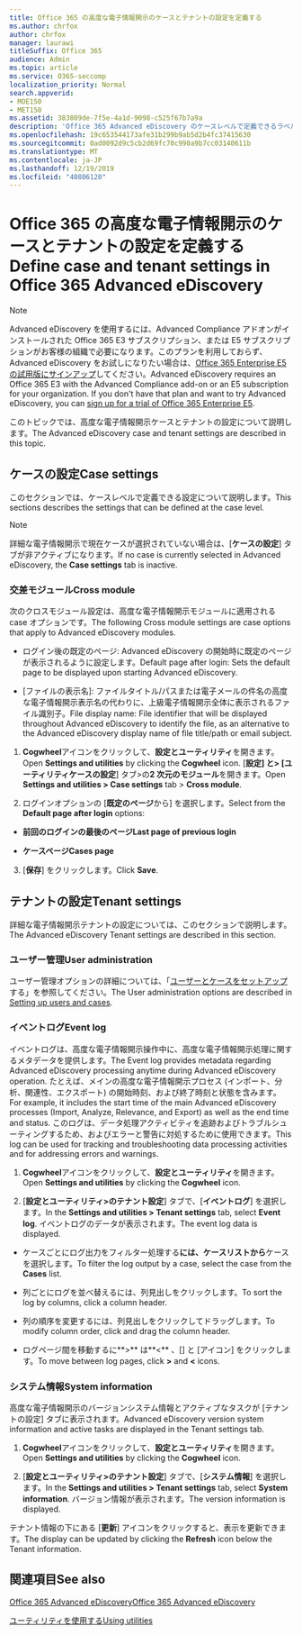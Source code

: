 ```yaml
---
title: Office 365 の高度な電子情報開示のケースとテナントの設定を定義する
ms.author: chrfox
author: chrfox
manager: laurawi
titleSuffix: Office 365
audience: Admin
ms.topic: article
ms.service: O365-seccomp
localization_priority: Normal
search.appverid:
- MOE150
- MET150
ms.assetid: 383809de-7f5e-4a1d-9098-c525f67b7a9a
description: 'Office 365 Advanced eDiscovery のケースレベルで定義できるラベル、クロスモジュール、およびテナントの設定について説明します。  '
ms.openlocfilehash: 19c653544173afe31b299b9ab5d2b4fc37415630
ms.sourcegitcommit: 0ad0092d9c5cb2d69fc70c990a9b7cc03140611b
ms.translationtype: MT
ms.contentlocale: ja-JP
ms.lasthandoff: 12/19/2019
ms.locfileid: "40806120"
---
```

# <a name="define-case-and-tenant-settings-in-office-365-advanced-ediscovery"></a><span data-ttu-id="88307-103">Office 365 の高度な電子情報開示のケースとテナントの設定を定義する</span><span class="sxs-lookup"><span data-stu-id="88307-103">Define case and tenant settings in Office 365 Advanced eDiscovery</span></span>

> [!NOTE]
> <span data-ttu-id="88307-p101">Advanced eDiscovery を使用するには、Advanced Compliance アドオンがインストールされた Office 365 E3 サブスクリプション、または E5 サブスクリプションがお客様の組織で必要になります。このプランを利用しておらず、Advanced eDiscovery をお試しになりたい場合は、[Office 365 Enterprise E5 の試用版にサインアップ](https://go.microsoft.com/fwlink/p/?LinkID=698279)してください。</span><span class="sxs-lookup"><span data-stu-id="88307-p101">Advanced eDiscovery requires an Office 365 E3 with the Advanced Compliance add-on or an E5 subscription for your organization. If you don't have that plan and want to try Advanced eDiscovery, you can [sign up for a trial of Office 365 Enterprise E5](https://go.microsoft.com/fwlink/p/?LinkID=698279).</span></span> 
  
<span data-ttu-id="88307-106">このトピックでは、高度な電子情報開示ケースとテナントの設定について説明します。</span><span class="sxs-lookup"><span data-stu-id="88307-106">The Advanced eDiscovery case and tenant settings are described in this topic.</span></span>
  
## <a name="case-settings"></a><span data-ttu-id="88307-107">ケースの設定</span><span class="sxs-lookup"><span data-stu-id="88307-107">Case settings</span></span>

<span data-ttu-id="88307-108">このセクションでは、ケースレベルで定義できる設定について説明します。</span><span class="sxs-lookup"><span data-stu-id="88307-108">This sections describes the settings that can be defined at the case level.</span></span>
  
> [!NOTE]
> <span data-ttu-id="88307-109">詳細な電子情報開示で現在ケースが選択されていない場合は、[**ケースの設定**] タブが非アクティブになります。</span><span class="sxs-lookup"><span data-stu-id="88307-109">If no case is currently selected in Advanced eDiscovery, the **Case settings** tab is inactive.</span></span> 
  
### <a name="cross-module"></a><span data-ttu-id="88307-110">交差モジュール</span><span class="sxs-lookup"><span data-stu-id="88307-110">Cross module</span></span>

<span data-ttu-id="88307-111">次のクロスモジュール設定は、高度な電子情報開示モジュールに適用される case オプションです。</span><span class="sxs-lookup"><span data-stu-id="88307-111">The following Cross module settings are case options that apply to Advanced eDiscovery modules.</span></span>
  
- <span data-ttu-id="88307-112">ログイン後の既定のページ: Advanced eDiscovery の開始時に既定のページが表示されるように設定します。</span><span class="sxs-lookup"><span data-stu-id="88307-112">Default page after login: Sets the default page to be displayed upon starting Advanced eDiscovery.</span></span>
    
- <span data-ttu-id="88307-113">[ファイルの表示名]: ファイルタイトル/パスまたは電子メールの件名の高度な電子情報開示表示名の代わりに、上級電子情報開示全体に表示されるファイル識別子。</span><span class="sxs-lookup"><span data-stu-id="88307-113">File display name: File identifier that will be displayed throughout Advanced eDiscovery to identify the file, as an alternative to the Advanced eDiscovery display name of file title/path or email subject.</span></span>
    
1. <span data-ttu-id="88307-114">**Cogwheel**アイコンをクリックして、**設定とユーティリティ**を開きます。</span><span class="sxs-lookup"><span data-stu-id="88307-114">Open **Settings and utilities** by clicking the **Cogwheel** icon.</span></span> <span data-ttu-id="88307-115">[**設定] と\> [ユーティリティケースの設定**] タブ\>の**2 次元のモジュール**を開きます。</span><span class="sxs-lookup"><span data-stu-id="88307-115">Open **Settings and utilities \> Case settings** tab \> **Cross module**.</span></span> 
    
2. <span data-ttu-id="88307-116">ログインオプションの [**既定のページ**から] を選択します。</span><span class="sxs-lookup"><span data-stu-id="88307-116">Select from the **Default page after login** options:</span></span> 
    
  - <span data-ttu-id="88307-117">**前回のログインの最後のページ**</span><span class="sxs-lookup"><span data-stu-id="88307-117">**Last page of previous login**</span></span>
    
  - <span data-ttu-id="88307-118">**ケースページ**</span><span class="sxs-lookup"><span data-stu-id="88307-118">**Cases page**</span></span>
    
3. <span data-ttu-id="88307-119">[**保存**] をクリックします。</span><span class="sxs-lookup"><span data-stu-id="88307-119">Click **Save**.</span></span>
    
## <a name="tenant-settings"></a><span data-ttu-id="88307-120">テナントの設定</span><span class="sxs-lookup"><span data-stu-id="88307-120">Tenant settings</span></span>

<span data-ttu-id="88307-121">詳細な電子情報開示テナントの設定については、このセクションで説明します。</span><span class="sxs-lookup"><span data-stu-id="88307-121">The Advanced eDiscovery Tenant settings are described in this section.</span></span>
  
### <a name="user-administration"></a><span data-ttu-id="88307-122">ユーザー管理</span><span class="sxs-lookup"><span data-stu-id="88307-122">User administration</span></span>

<span data-ttu-id="88307-123">ユーザー管理オプションの詳細については、「[ユーザーとケースをセットアップ](set-up-users-and-cases-in-advanced-ediscovery.md)する」を参照してください。</span><span class="sxs-lookup"><span data-stu-id="88307-123">The User administration options are described in [Setting up users and cases](set-up-users-and-cases-in-advanced-ediscovery.md).</span></span>
  
### <a name="event-log"></a><span data-ttu-id="88307-124">イベントログ</span><span class="sxs-lookup"><span data-stu-id="88307-124">Event log</span></span>

<span data-ttu-id="88307-125">イベントログは、高度な電子情報開示操作中に、高度な電子情報開示処理に関するメタデータを提供します。</span><span class="sxs-lookup"><span data-stu-id="88307-125">The Event log provides metadata regarding Advanced eDiscovery processing anytime during Advanced eDiscovery operation.</span></span> <span data-ttu-id="88307-126">たとえば、メインの高度な電子情報開示プロセス (インポート、分析、関連性、エクスポート) の開始時刻、および終了時刻と状態を含みます。</span><span class="sxs-lookup"><span data-stu-id="88307-126">For example, it includes the start time of the main Advanced eDiscovery processes (Import, Analyze, Relevance, and Export) as well as the end time and status.</span></span> <span data-ttu-id="88307-127">このログは、データ処理アクティビティを追跡およびトラブルシューティングするため、およびエラーと警告に対処するために使用できます。</span><span class="sxs-lookup"><span data-stu-id="88307-127">This log can be used for tracking and troubleshooting data processing activities and for addressing errors and warnings.</span></span>
  
1. <span data-ttu-id="88307-128">**Cogwheel**アイコンをクリックして、**設定とユーティリティ**を開きます。</span><span class="sxs-lookup"><span data-stu-id="88307-128">Open **Settings and utilities** by clicking the **Cogwheel** icon.</span></span> 
    
2. <span data-ttu-id="88307-129">[**設定とユーティリティ\>のテナント設定**] タブで、[**イベントログ**] を選択します。</span><span class="sxs-lookup"><span data-stu-id="88307-129">In the **Settings and utilities \> Tenant settings** tab, select **Event log**.</span></span> <span data-ttu-id="88307-130">イベントログのデータが表示されます。</span><span class="sxs-lookup"><span data-stu-id="88307-130">The event log data is displayed.</span></span>
    
  - <span data-ttu-id="88307-131">ケースごとにログ出力をフィルター処理する**には、ケースリストから**ケースを選択します。</span><span class="sxs-lookup"><span data-stu-id="88307-131">To filter the log output by a case, select the case from the **Cases** list.</span></span> 
    
  - <span data-ttu-id="88307-132">列ごとにログを並べ替えるには、列見出しをクリックします。</span><span class="sxs-lookup"><span data-stu-id="88307-132">To sort the log by columns, click a column header.</span></span> 
    
  - <span data-ttu-id="88307-133">列の順序を変更するには、列見出しをクリックしてドラッグします。</span><span class="sxs-lookup"><span data-stu-id="88307-133">To modify column order, click and drag the column header.</span></span>
    
  - <span data-ttu-id="88307-134">ログページ間を移動するに**\>** は**\<** 、[] と [アイコン] をクリックします。</span><span class="sxs-lookup"><span data-stu-id="88307-134">To move between log pages, click **\>** and **\<** icons.</span></span> 
    
### <a name="system-information"></a><span data-ttu-id="88307-135">システム情報</span><span class="sxs-lookup"><span data-stu-id="88307-135">System information</span></span>

<span data-ttu-id="88307-136">高度な電子情報開示のバージョンシステム情報とアクティブなタスクが [テナントの設定] タブに表示されます。</span><span class="sxs-lookup"><span data-stu-id="88307-136">Advanced eDiscovery version system information and active tasks are displayed in the Tenant settings tab.</span></span>
  
1. <span data-ttu-id="88307-137">**Cogwheel**アイコンをクリックして、**設定とユーティリティ**を開きます。</span><span class="sxs-lookup"><span data-stu-id="88307-137">Open **Settings and utilities** by clicking the **Cogwheel** icon.</span></span> 
    
2. <span data-ttu-id="88307-138">[**設定とユーティリティ\>のテナント設定**] タブで、[**システム情報**] を選択します。</span><span class="sxs-lookup"><span data-stu-id="88307-138">In the **Settings and utilities \> Tenant settings** tab, select **System information**.</span></span> <span data-ttu-id="88307-139">バージョン情報が表示されます。</span><span class="sxs-lookup"><span data-stu-id="88307-139">The version information is displayed.</span></span>
    
<span data-ttu-id="88307-140">テナント情報の下にある [**更新**] アイコンをクリックすると、表示を更新できます。</span><span class="sxs-lookup"><span data-stu-id="88307-140">The display can be updated by clicking the **Refresh** icon below the Tenant information.</span></span> 
  
## <a name="see-also"></a><span data-ttu-id="88307-141">関連項目</span><span class="sxs-lookup"><span data-stu-id="88307-141">See also</span></span>

[<span data-ttu-id="88307-142">Office 365 Advanced eDiscovery</span><span class="sxs-lookup"><span data-stu-id="88307-142">Office 365 Advanced eDiscovery</span></span>](office-365-advanced-ediscovery.md)
  
[<span data-ttu-id="88307-143">ユーティリティを使用する</span><span class="sxs-lookup"><span data-stu-id="88307-143">Using utilities</span></span>](use-advanced-ediscovery-utilities.md)


